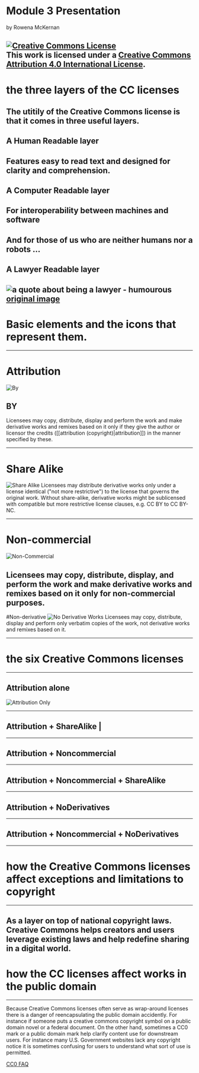 # Module 3 Presentation

by Rowena McKernan

<a rel="license" href="http://creativecommons.org/licenses/by/4.0/"><img alt="Creative Commons License" style="border-width:0" src="https://i.creativecommons.org/l/by/4.0/88x31.png" /></a><br />This work is licensed under a <a rel="license" href="http://creativecommons.org/licenses/by/4.0/">Creative Commons Attribution 4.0 International License</a>.
---

# the three layers of the CC licenses

The utitily of the Creative Commons license is that it comes in three useful layers.
---

## A Human Readable layer
Features easy to read text and designed for clarity and comprehension.
---
## A Computer Readable layer
For interoperability between machines and software
---
And for those of us who are neither humans nor a robots ...
---
## A Lawyer Readable layer
![a quote about being a lawyer - humourous](Presentations/CertificateCC/Mod3/Awesome-Facebook-Status-32064-statusmind.jpg )
[original image](http://statusmind.com/images/2014/02/Awesome-Facebook-Status-32064-statusmind.com.jpg)
---
# Basic elements and the icons that represent them.


---

# Attribution
![By](https://upload.wikimedia.org/wikipedia/commons/1/16/CC-BY_icon.svg)
## BY

Licensees may copy, distribute, display and perform the work and make derivative works and remixes based on it only if they give the author or licensor the credits ([[attribution (copyright)|attribution]]) in the manner specified by these.

---
# Share Alike
![Share Alike](https://en.wikipedia.org/wiki/Creative_Commons_license#/media/File:Cc-sa.svg)
Licensees may distribute derivative works only under a license identical ("not more restrictive") to the license that governs the original work.  Without share-alike, derivative works might be sublicensed with compatible but more restrictive license clauses, e.g. CC BY to CC BY-NC.

---
# Non-commercial
![Non-Commercial](https://en.wikipedia.org/wiki/Creative_Commons_license#/media/File:Cc-nc.svg)

Licensees may copy, distribute, display, and perform the work and make derivative works and remixes based on it only for non-commercial purposes.
---
#Non-derivative
![No Derivative Works](https://en.wikipedia.org/wiki/Creative_Commons_license#/media/File:Cc-nd.svg)
Licensees may copy, distribute, display and perform only verbatim copies of the work, not derivative works and remixes based on it.

---

# the six Creative Commons licenses
---
## Attribution alone
![Attribution Only](https://upload.wikimedia.org/wikipedia/commons/1/16/CC-BY_icon.svg)

 ---

## Attribution + ShareAlike |

---

## Attribution + Noncommercial

---

## Attribution + Noncommercial + ShareAlike
---

## Attribution + NoDerivatives
---

## Attribution + Noncommercial + NoDerivatives

---
# how the Creative Commons licenses affect exceptions and limitations to copyright
---
As a layer on top of national copyright laws.  Creative Commons helps creators and users leverage existing laws and help redefine sharing in a digital world.
---
# how the CC licenses affect works in the public domain
---

Because Creative Commons licenses often serve as wrap-around licenses there is a danger of reencapsulating the public domain accidently.  For instance if someone puts a creative commons copyright symbol on a public domain novel or a federal document. On the other hand, sometimes a CC0 mark or a public domain mark help clarify content use for downstream users.  For instance many U.S. Government websites lack any copyright notice it is sometimes confusing for users to understand what sort of use is permitted.

[CC0 FAQ](https://wiki.creativecommons.org/wiki/CC0_FAQ)
